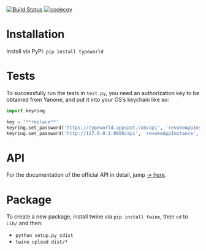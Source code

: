[![Build Status](https://travis-ci.org/typeWorld/typeWorld.svg?branch=master)](https://travis-ci.org/typeWorld/typeWorld)
[![codecov](https://codecov.io/gh/typeWorld/typeWorld/branch/master/graph/badge.svg)](https://codecov.io/gh/typeWorld/typeWorld)


# Installation

Install via PyPi: `pip install typeworld`

# Tests

To successfully run the tests in `test.py`, you need an authorization key to be obtained from Yanone, and put it into your OS’s keychain like so:

```python
import keyring

key = '**replace**'
keyring.set_password('https://typeworld.appspot.com/api', 'revokeAppInstance', key)
keyring.set_password('http://127.0.0.1:8080/api', 'revokeAppInstance', key)
```

# API

For the documentation of the official API in detail, jump [→ here](Lib/typeworld/api).


# Package

To create a new package, install twine via `pip install twine`, then `cd` to `Lib/` and then:

* `python setup.py sdist`
* `twine upload dist/*`
